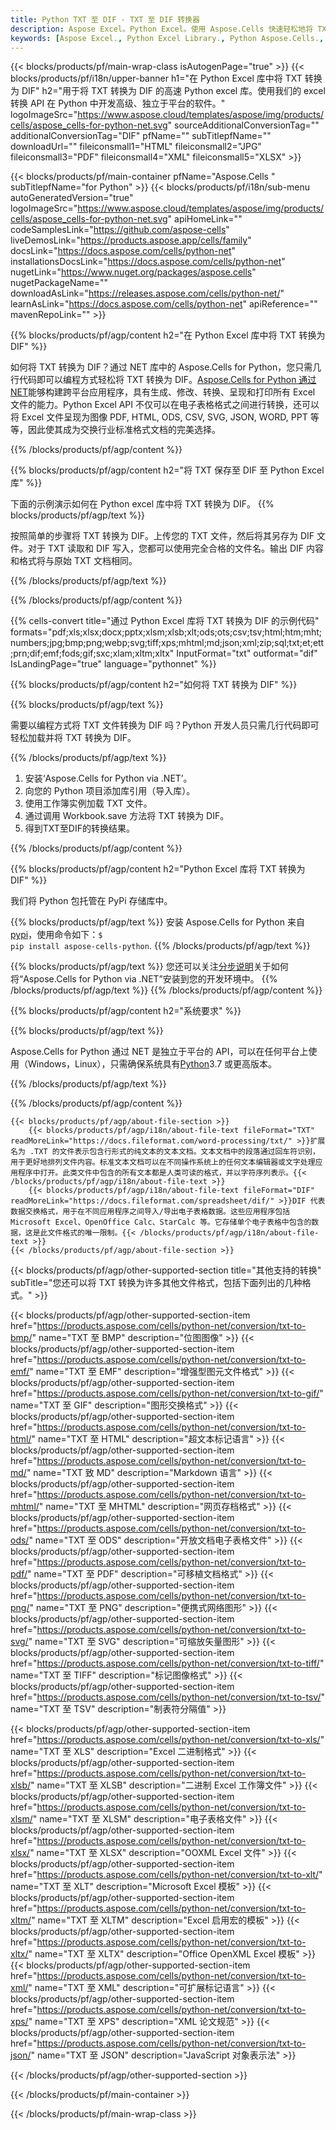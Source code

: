 ```yaml
---
title: Python TXT 至 DIF - TXT 至 DIF 转换器
description: Aspose Excel。Python Excel。使用 Aspose.Cells 快速轻松地将 TXT 转换为 DIF。Python 将 TXT 转换为 DIF。Python 将 TXT 保存为 DIF。使用 Python Excel 库将 TXT 保存为 DIF。
keywords: [Aspose Excel., Python Excel Library., Python Aspose.Cells., Convert TXT to DIF in Python Excel Library., Save TXT to DIF using Python Excel Library., Python TXT to DIF saveformat., TXT to DIF Converter., Python Save TXT as DIF]
---
```

{{< blocks/products/pf/main-wrap-class isAutogenPage="true" >}}
{{< blocks/products/pf/i18n/upper-banner h1="在 Python Excel 库中将 TXT 转换为 DIF" h2="用于将 TXT 转换为 DIF 的高速 Python excel 库。使用我们的 excel 转换 API 在 Python 中开发高级、独立于平台的软件。" logoImageSrc="https://www.aspose.cloud/templates/aspose/img/products/cells/aspose_cells-for-python-net.svg" sourceAdditionalConversionTag="" additionalConversionTag="DIF" pfName="" subTitlepfName="" downloadUrl="" fileiconsmall1="HTML" fileiconsmall2="JPG" fileiconsmall3="PDF" fileiconsmall4="XML" fileiconsmall5="XLSX" >}}

{{< blocks/products/pf/main-container pfName="Aspose.Cells " subTitlepfName="for Python" >}}
{{< blocks/products/pf/i18n/sub-menu autoGeneratedVersion="true" logoImageSrc="https://www.aspose.cloud/templates/aspose/img/products/cells/aspose_cells-for-python-net.svg" apiHomeLink="" codeSamplesLink="https://github.com/aspose-cells" liveDemosLink="https://products.aspose.app/cells/family" docsLink="https://docs.aspose.com/cells/python-net" installationsDocsLink="https://docs.aspose.com/cells/python-net" nugetLink="https://www.nuget.org/packages/aspose.cells" nugetPackageName="" downloadAsLink="https://releases.aspose.com/cells/python-net/" learnAsLink="https://docs.aspose.com/cells/python-net" apiReference="" mavenRepoLink="" >}}


{{% blocks/products/pf/agp/content h2="在 Python Excel 库中将 TXT 转换为 DIF" %}}

如何将 TXT 转换为 DIF？通过 NET 库中的 Aspose.Cells for Python，您只需几行代码即可以编程方式轻松将 TXT 转换为 DIF。[Aspose.Cells for Python 通过 NET](https://pypi.org/project/aspose-cells-python/)能够构建跨平台应用程序，具有生成、修改、转换、呈现和打印所有 Excel 文件的能力。Python Excel API 不仅可以在电子表格格式之间进行转换，还可以将 Excel 文件呈现为图像 PDF, HTML, ODS, CSV, SVG, JSON, WORD, PPT 等等，因此使其成为交换行业标准格式文档的完美选择。

{{% /blocks/products/pf/agp/content %}}


{{% blocks/products/pf/agp/content h2="将 TXT 保存至 DIF 至 Python Excel 库" %}}

下面的示例演示如何在 Python excel 库中将 TXT 转换为 DIF。
{{% blocks/products/pf/agp/text %}}

按照简单的步骤将 TXT 转换为 DIF。上传您的 TXT 文件，然后将其另存为 DIF 文件。对于 TXT 读取和 DIF 写入，您都可以使用完全合格的文件名。输出 DIF 内容和格式将与原始 TXT 文档相同。

{{% /blocks/products/pf/agp/text %}}

{{% /blocks/products/pf/agp/content %}}

{{% cells-convert title="通过 Python Excel 库将 TXT 转换为 DIF 的示例代码" formats="pdf;xls;xlsx;docx;pptx;xlsm;xlsb;xlt;ods;ots;csv;tsv;html;htm;mht;numbers;jpg;bmp;png;webp;svg;tiff;xps;mhtml;md;json;xml;zip;sql;txt;et;ett;prn;dif;emf;fods;gif;sxc;xlam;xltm;xltx" InputFormat="txt" outformat="dif" IsLandingPage="true" language="pythonnet" %}}

{{% blocks/products/pf/agp/content h2="如何将 TXT 转换为 DIF" %}}

{{% blocks/products/pf/agp/text %}}

需要以编程方式将 TXT 文件转换为 DIF 吗？Python 开发人员只需几行代码即可轻松加载并将 TXT 转换为 DIF。

{{% /blocks/products/pf/agp/text %}}

1. 安装‘Aspose.Cells for Python via .NET’。
1. 向您的 Python 项目添加库引用（导入库）。
1. 使用工作簿实例加载 TXT 文件。
1. 通过调用 Workbook.save 方法将 TXT 转换为 DIF。
1. 得到TXT至DIF的转换结果。

{{% /blocks/products/pf/agp/content %}}


{{% blocks/products/pf/agp/content h2="Python Excel 库将 TXT 转换为 DIF" %}}

我们将 Python 包托管在 PyPi 存储库中。

{{% blocks/products/pf/agp/text %}}
安装 Aspose.Cells for Python 来自<a href="https://pypi.org/project/aspose-cells-python/">pypi</a>，使用命令如下：<code>$ pip install aspose-cells-python</code>.
{{% /blocks/products/pf/agp/text %}}

{{% blocks/products/pf/agp/text %}}
您还可以关注[分步说明](https://docs.aspose.com/cells/python-net/getting-started/)关于如何将“Aspose.Cells for Python via .NET”安装到您的开发环境中。
{{% /blocks/products/pf/agp/text %}}
{{% /blocks/products/pf/agp/content %}}

{{% blocks/products/pf/agp/content h2="系统要求" %}}

{{% blocks/products/pf/agp/text %}}

Aspose.Cells for Python 通过 NET 是独立于平台的 API，可以在任何平台上使用（Windows，Linux），只需确保系统具有[Python](https://www.python.org/downloads/)3.7 或更高版本。
 
{{% /blocks/products/pf/agp/text %}}

{{% /blocks/products/pf/agp/content %}}

<!-- aboutfile Starts -->
    {{< blocks/products/pf/agp/about-file-section >}}
        {{< blocks/products/pf/agp/i18n/about-file-text fileFormat="TXT" readMoreLink="https://docs.fileformat.com/word-processing/txt/" >}}扩展名为 .TXT 的文件表示包含行形式的纯文本的文本文档。文本文档中的段落通过回车符识别，用于更好地排列文件内容。标准文本文档可以在不同操作系统上的任何文本编辑器或文字处理应用程序中打开。此类文件中包含的所有文本都是人类可读的格式，并以字符序列表示。{{< /blocks/products/pf/agp/i18n/about-file-text >}}
        {{< blocks/products/pf/agp/i18n/about-file-text fileFormat="DIF" readMoreLink="https://docs.fileformat.com/spreadsheet/dif/" >}}DIF 代表数据交换格式，用于在不同应用程序之间导入/导出电子表格数据。这些应用程序包括 Microsoft Excel、OpenOffice Calc、StarCalc 等。它存储单个电子表格中包含的数据，这是此文件格式的唯一限制。{{< /blocks/products/pf/agp/i18n/about-file-text >}}
    {{< /blocks/products/pf/agp/about-file-section >}}
<!-- aboutfile Ends -->

{{< blocks/products/pf/agp/other-supported-section title="其他支持的转换" subTitle="您还可以将 TXT 转换为许多其他文件格式，包括下面列出的几种格式。" >}}

{{< blocks/products/pf/agp/other-supported-section-item href="https://products.aspose.com/cells/python-net/conversion/txt-to-bmp/" name="TXT 至 BMP" description="位图图像" >}}
{{< blocks/products/pf/agp/other-supported-section-item href="https://products.aspose.com/cells/python-net/conversion/txt-to-emf/" name="TXT 至 EMF" description="增强型图元文件格式" >}}
{{< blocks/products/pf/agp/other-supported-section-item href="https://products.aspose.com/cells/python-net/conversion/txt-to-gif/" name="TXT 至 GIF" description="图形交换格式" >}}
{{< blocks/products/pf/agp/other-supported-section-item href="https://products.aspose.com/cells/python-net/conversion/txt-to-html/" name="TXT 至 HTML" description="超文本标记语言" >}}
{{< blocks/products/pf/agp/other-supported-section-item href="https://products.aspose.com/cells/python-net/conversion/txt-to-md/" name="TXT 致 MD" description="Markdown 语言" >}}
{{< blocks/products/pf/agp/other-supported-section-item href="https://products.aspose.com/cells/python-net/conversion/txt-to-mhtml/" name="TXT 至 MHTML" description="网页存档格式" >}}
{{< blocks/products/pf/agp/other-supported-section-item href="https://products.aspose.com/cells/python-net/conversion/txt-to-ods/" name="TXT 至 ODS" description="开放文档电子表格文件" >}}
{{< blocks/products/pf/agp/other-supported-section-item href="https://products.aspose.com/cells/python-net/conversion/txt-to-pdf/" name="TXT 至 PDF" description="可移植文档格式" >}}
{{< blocks/products/pf/agp/other-supported-section-item href="https://products.aspose.com/cells/python-net/conversion/txt-to-png/" name="TXT 至 PNG" description="便携式网络图形" >}}
{{< blocks/products/pf/agp/other-supported-section-item href="https://products.aspose.com/cells/python-net/conversion/txt-to-svg/" name="TXT 至 SVG" description="可缩放矢量图形" >}}
{{< blocks/products/pf/agp/other-supported-section-item href="https://products.aspose.com/cells/python-net/conversion/txt-to-tiff/" name="TXT 至 TIFF" description="标记图像格式" >}}
{{< blocks/products/pf/agp/other-supported-section-item href="https://products.aspose.com/cells/python-net/conversion/txt-to-tsv/" name="TXT 至 TSV" description="制表符分隔值" >}}

{{< blocks/products/pf/agp/other-supported-section-item href="https://products.aspose.com/cells/python-net/conversion/txt-to-xls/" name="TXT 至 XLS" description="Excel 二进制格式" >}}
{{< blocks/products/pf/agp/other-supported-section-item href="https://products.aspose.com/cells/python-net/conversion/txt-to-xlsb/" name="TXT 至 XLSB" description="二进制 Excel 工作簿文件" >}}
{{< blocks/products/pf/agp/other-supported-section-item href="https://products.aspose.com/cells/python-net/conversion/txt-to-xlsm/" name="TXT 至 XLSM" description="电子表格文件" >}}
{{< blocks/products/pf/agp/other-supported-section-item href="https://products.aspose.com/cells/python-net/conversion/txt-to-xlsx/" name="TXT 至 XLSX" description="OOXML Excel 文件" >}}
{{< blocks/products/pf/agp/other-supported-section-item href="https://products.aspose.com/cells/python-net/conversion/txt-to-xlt/" name="TXT 至 XLT" description="Microsoft Excel 模板" >}}
{{< blocks/products/pf/agp/other-supported-section-item href="https://products.aspose.com/cells/python-net/conversion/txt-to-xltm/" name="TXT 至 XLTM" description="Excel 启用宏的模板" >}}
{{< blocks/products/pf/agp/other-supported-section-item href="https://products.aspose.com/cells/python-net/conversion/txt-to-xltx/" name="TXT 至 XLTX" description="Office OpenXML Excel 模板" >}}
{{< blocks/products/pf/agp/other-supported-section-item href="https://products.aspose.com/cells/python-net/conversion/txt-to-xml/" name="TXT 至 XML" description="可扩展标记语言" >}}
{{< blocks/products/pf/agp/other-supported-section-item href="https://products.aspose.com/cells/python-net/conversion/txt-to-xps/" name="TXT 至 XPS" description="XML 论文规范" >}}
{{< blocks/products/pf/agp/other-supported-section-item href="https://products.aspose.com/cells/python-net/conversion/txt-to-json/" name="TXT 至 JSON" description="JavaScript 对象表示法" >}}

{{< /blocks/products/pf/agp/other-supported-section >}}

{{< /blocks/products/pf/main-container >}}
    
{{< /blocks/products/pf/main-wrap-class >}}
